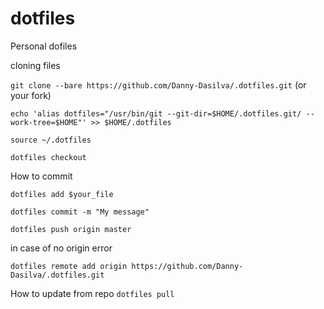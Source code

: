 # dotfiles
Personal dofiles


cloning files

`git clone --bare https://github.com/Danny-Dasilva/.dotfiles.git` (or your fork)

`echo 'alias dotfiles="/usr/bin/git --git-dir=$HOME/.dotfiles.git/ --work-tree=$HOME"' >> $HOME/.dotfiles`

`source ~/.dotfiles `

`dotfiles checkout`


How to commit 

`dotfiles add $your_file `

`dotfiles commit -m "My message"`


`dotfiles push origin master`


in case of no origin error

`dotfiles remote add origin https://github.com/Danny-Dasilva/.dotfiles.git`


How to update from repo
`dotfiles pull`

